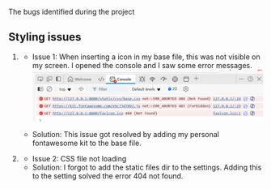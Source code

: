 The bugs identified during the project

## Styling issues

1. 
    - Issue 1: When inserting a icon in my base file, this was not visible on my screen. I opened the console and I saw some error messages.  
    ![fontawesome error](fontawesomeerror.png)  
    
    - Solution: This issue got resolved by adding my personal fontawesome kit to the base file. 

2. 
    - Issue 2: CSS file not loading
    - Solution: I forgot to add the static files dir to the settings. Adding this to the setting solved the error 404 not found.